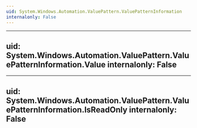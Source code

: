 ```yaml
---
uid: System.Windows.Automation.ValuePattern.ValuePatternInformation
internalonly: False
---
```


---
uid: System.Windows.Automation.ValuePattern.ValuePatternInformation.Value
internalonly: False
---

---
uid: System.Windows.Automation.ValuePattern.ValuePatternInformation.IsReadOnly
internalonly: False
---
